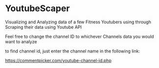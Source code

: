 # YoutubeScaper
Visualizing and Analyzing data of a few Fitness Youtubers using through Scraping their data using Youtube API

Feel free to change the channel ID to whichever Channels data you would want to analyze

to find channel id, just enter the channel name in the following link:

https://commentpicker.com/youtube-channel-id.php
